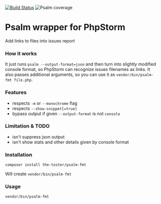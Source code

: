 [![Build Status](https://img.shields.io/travis/the-toster/psalm-fmt.svg?style=flat-square)](https://travis-ci.org/the-toster/psalm-fmt)
![Psalm coverage](https://shepherd.dev/github/the-toster/psalm-fmt/coverage.svg)

# Psalm wrapper for PhpStorm
Add links to files into issues report 

### How it works
It just runs `psalm --output-format=json` and then turn into slightly modified console format, so PhpStorm can recognize issues filenames as links. 
It also passes additional arguments, so you can use it as `vendor/bin/psalm-fmt file.php`.

### Features
- respects `-m` or `--monochrome` flag
- respects `--show-snippet[=true]`
- bypass output if given `--output-format` is not `console` 

### Limitation & TODO
- isn't suppress json output
- isn't show stats and other details given by console format

### Installation
```shell script
composer install the-toster/psalm-fmt
```
Will create `vendor/bin/psalm-fmt`

### Usage
```shell script
vendor/bin/psalm-fmt
```